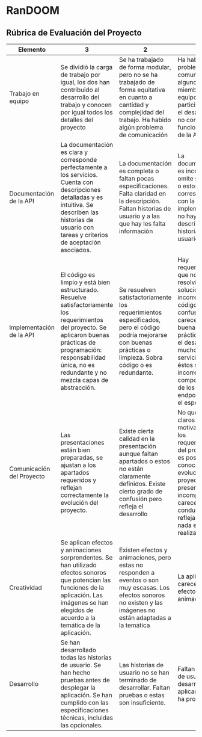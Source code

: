 # RanDOOM

## Rúbrica de Evaluación del Proyecto

| Elemento | 3 | 2 | 1 |
| --- | --- | --- | --- |
| Trabajo en equipo | Se dividió la carga de trabajo por igual, los dos han contribuido al desarrollo del trabajo y conocen por igual todos los detalles del proyecto | Se ha trabajado de forma modular, pero no se ha trabajado de forma equitativa en cuanto a cantidad y complejidad del trabajo. Ha habido algún problema de comunicación | Ha habido problemas de comunicación, alguno de los miembros del equipo no ha participado en el desarrollo y/o no conoce el funcionamiento de la API. |
| Documentación de la API | La documentación es clara y corresponde perfectamente a los servicios. Cuenta con descripciones detalladas y es intuitiva. Se describen las historias de usuario con tareas y criterios de aceptación asociados. | La documentación es completa o faltan pocas especificaciones. Falta claridad en la descripción. Faltan historias de usuario y a las que hay les falta información | La documentación es incorrecta, omite servicios o estos no se corresponden con la implementación, no hay descripción de historias de usuario |
| Implementación de la API | El código es limpio y está bien estructurado. Resuelve satisfactoriamente los requerimientos del proyecto. Se aplicaron buenas prácticas de programación: responsabilidad única, no es redundante y no mezcla capas de abstracción. | Se resuelven satisfactoriamente los requerimientos especificados, pero el código podría mejorarse con buenas prácticas o limpieza. Sobra código o es redundante. | Hay requerimientos que no se resolvieron o su solución es incorrecta. El código es confuso y carece de buenas prácticas. Falta el desarrollo de muchos servicios o éstos son incorrectos. El comportamiento de los endpoints no es el esperado. |
| Comunicación del Proyecto | Las presentaciones están bien preparadas, se ajustan a los apartados requeridos y reflejan correctamente la evolución del proyecto. | Existe cierta calidad en la presentación aunque faltan apartados o estos no están claramente definidos. Existe cierto grado de confusión pero refleja el desarrollo | No quedan claros la motivación ni los requerimientos del proyecto. No es posible conocer la evolución del proyecto. La presentación es incompleta y carece de hilo conductor. No refleja para nada el trabajo realizado |
| Creatividad | Se aplican efectos y animaciones sorprendentes. Se han utilizado efectos sonoros que potencian las funciones de la aplicación. Las imágenes se han elegidos de acuerdo a la temática de la aplicación. | Existen efectos y animaciones, pero estas no responden a eventos o son muy escasas. Los efectos sonoros no existen y las imágenes no están adaptadas a la temática | La aplicación carece de efectos y animaciones. |
| Desarrollo | Se han desarrollado todas las historias de usuario. Se han hecho pruebas antes de desplegar la aplicación. Se han cumplido con las especificaciones técnicas, incluidas las opcionales. | Las historias de usuario no se han terminado de desarrollar. Faltan pruebas o estas son insuficiente. | Faltan historias de usuario por desarrollar. La aplicación no se ha probado. |
